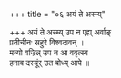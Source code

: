 +++
title = "०६ अयं ते अस्म्य्"

+++
अयं ते अस्म्य् उप न एह्य् अर्वाङ्  
प्रतीचीनः सहुरे विश्वदावन् ।  
मन्यो वज्रिन्न् उप न आ ववृत्स्व  
हनाव दस्यूंर् उत बोध्य् आपे ॥
